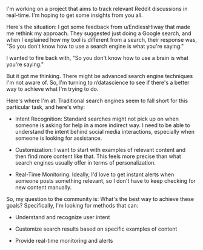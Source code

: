 I'm working on a project that aims to track relevant Reddit discussions in real-time. I'm hoping to get some insights from you all.

Here's the situation: I got some feedback from u/EndlessHiway that made me rethink my approach. They suggested just doing a Google search, and when I explained how my tool is different from a search, their response was, "So you don't know how to use a search engine is what you're saying."

I wanted to fire back with, "So you don't know how to use a brain is what you're saying."

But it got me thinking. There might be advanced search engine techniques I'm not aware of. So, I'm turning to r/datascience to see if there's a better way to achieve what I'm trying to do.

Here's where I'm at: Traditional search engines seem to fall short for this particular task, and here's why:

- Intent Recognition: Standard searches might not pick up on when someone is asking for help in a more indirect way. I need to be able to understand the intent behind social media interactions, especially when someone is looking for assistance.

- Customization: I want to start with examples of relevant content and then find more content like that. This feels more precise than what search engines usually offer in terms of personalization.

- Real-Time Monitoring: Ideally, I'd love to get instant alerts when someone posts something relevant, so I don't have to keep checking for new content manually.

So, my question to the community is: What's the best way to achieve these goals? Specifically, I'm looking for methods that can:

- Understand and recognize user intent

- Customize search results based on specific examples of content

- Provide real-time monitoring and alerts
